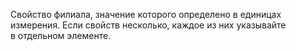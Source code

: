 
Свойство филиала, значение которого определено в единицах измерения. Если свойств несколько, каждое из них указывайте в отдельном элементе.
